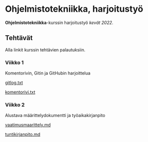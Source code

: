 # Ohjelmistotekniikka, harjoitustyö

**Ohjelmistotekniikka**-kurssin harjoitustyö *kevät 2022*.

## Tehtävät

Alla linkit kurssin tehtävien palautuksiin.

### Viikko 1
Komentorivin, Gitin ja GitHubin harjoittelua

[gitlog.txt](https://github.com/kivistoilkka/ot-harjoitustyo/blob/master/laskarit/viikko1/gitlog.txt)

[komentorivi.txt](https://github.com/kivistoilkka/ot-harjoitustyo/blob/master/laskarit/viikko1/komentorivi.txt)

### Viikko 2
Alustava määrittelydokumentti ja työaikakirjanpito

[vaatimusmaarittely.md](https://github.com/kivistoilkka/ot-harjoitustyo/blob/master/vaesen-character-app/dokumentaatio/vaatimusmaarittely.md)

[tuntikirjanpito.md](https://github.com/kivistoilkka/ot-harjoitustyo/blob/master/vaesen-character-app/dokumentaatio/tuntikirjanpito.md)